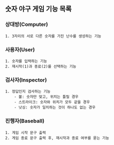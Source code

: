 ## 숫자 야구 게임 기능 목록

### 상대방(Computer)
    1. 3자리의 서로 다른 숫자를 가진 난수를 생성하는 기능

### 사용자(User)
    1. 숫자를 입력하는 기능
    2. 재시작(1)과 종료(2)를 선택하는 기능

### 검사자(Inspector)
    1. 정답인지 검사하는 기능
        - 볼: 숫자만 맞고, 위치는 틀릴 경우
        - 스트라이크: 숫자와 위치가 모두 같을 경우
        - 낫싱: 숫자가 일치하는 것이 하나도 없는 경우

### 진행자(Baseball)
    1. 게임 시작 문구 출력
    2. 게임 종료 문구 출력 후, 재시작과 종료 여부를 묻는 기능

